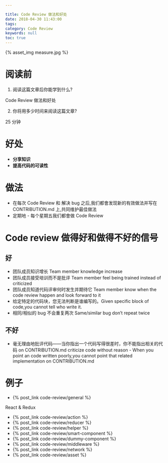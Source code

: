 ```yaml
---

title: Code Review 做法和好处
date: 2018-04-30 11:43:00
tags:
category: Code Review
keywords: null
toc: true
---
```


{% asset_img measure.jpg %}

# 阅读前

1.  阅读这篇文章后你能学到什么?

Code Review 做法和好处

2.  你将用多少时间来阅读这篇文章?

25 分钟

# 好处

* **分享知识**
* **提高代码的可读性**

# 做法

* 在每次 Code Review 和 解决 bug 之后,我们都會发现新的有效做法并写在 CONTRIBUTION.md 上,共同维护最佳做法
* 定期地 - 每个星期五我们都會做 Code Review

# Code review 做得好和做得不好的信号

## 好

* 团队成员知识增长 Team member knowledge increase
* 团队成员接受培训而不是批评 Team member feel being trained instead of criticized
* 团队成员知道代码评审何时发生并期待它 Team member know when the code review happen and look forward to it
* 给定特定的代码块，您无法判断是谁编写的。Given specific block of code,you cannot tell who write it.
* 相同/相似的 bug 不会重复两次 Same/similar bug don’t repeat twice

## 不好

* 毫无理由地批评代码——当你指出一个代码写得很差时，你不能指出相关的代码 on CONTRIBUTION.md criticize code without reason - When you point an code written poorly,you cannot point that related implementation on CONTRIBUTION.md

# 例子

* {% post_link code-review/general %}

React & Redux

* {% post_link code-review/action %}
* {% post_link code-review/reducer %}
* {% post_link code-review/helper %}
* {% post_link code-review/smart-component %}
* {% post_link code-review/dummy-component %}
* {% post_link code-review/middleware %}
* {% post_link code-review/network %}
* {% post_link code-review/asset %}
